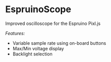 # EspruinoScope
Improved oscilloscope for the Espruino Pixl.js

*Features:*
- Variable sample rate using on-board buttons
- Max/Min voltage display
- Backlight selection
